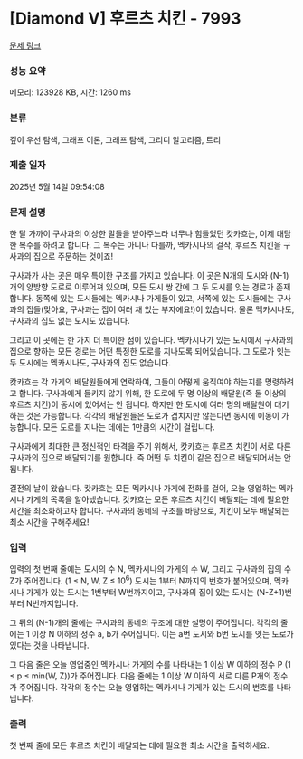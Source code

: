 # [Diamond V] 후르츠 치킨 - 7993 

[문제 링크](https://www.acmicpc.net/problem/7993) 

### 성능 요약

메모리: 123928 KB, 시간: 1260 ms

### 분류

깊이 우선 탐색, 그래프 이론, 그래프 탐색, 그리디 알고리즘, 트리

### 제출 일자

2025년 5월 14일 09:54:08

### 문제 설명

<p>한 달 가까이 구사과의 이상한 말들을 받아주느라 너무나 힘들었던 캇카흐는, 이제 대담한 복수를 하려고 합니다. 그 복수는 아니나 다를까, 멕카시나의 걸작, 후르츠 치킨을 구사과의 집으로 주문하는 것이죠!</p>

<p>구사과가 사는 곳은 매우 특이한 구조를 가지고 있습니다. 이 곳은 N개의 도시와 (N-1)개의 양방향 도로로 이루어져 있으며, 모든 도시 쌍 간에 그 두 도시를 잇는 경로가 존재합니다. 동쪽에 있는 도시들에는 멕카시나 가게들이 있고, 서쪽에 있는 도시들에는 구사과의 집들(맞아요, 구사과는 집이 여러 채 있는 부자에요!)이 있습니다. 물론 멕카시나도, 구사과의 집도 없는 도시도 있습니다.</p>

<p>그리고 이 곳에는 한 가지 더 특이한 점이 있습니다. 멕카시나가 있는 도시에서 구사과의 집으로 향하는 모든 경로는 어떤 특정한 도로를 지나도록 되어있습니다. 그 도로가 잇는 두 도시에는 멕카시나도, 구사과의 집도 없습니다.</p>

<p>캇카흐는 각 가게의 배달원들에게 연락하여, 그들이 어떻게 움직여야 하는지를 명령하려고 합니다. 구사과에게 들키지 않기 위해, 한 도로에 두 명 이상의 배달원(즉 둘 이상의 후르츠 치킨)이 동시에 있어서는 안 됩니다. 하지만 한 도시에 여러 명의 배달원이 대기하는 것은 가능합니다. 각각의 배달원들은 도로가 겹치지만 않는다면 동시에 이동이 가능합니다. 모든 도로를 지나는 데에는 1만큼의 시간이 걸립니다.</p>

<p>구사과에게 최대한 큰 정신적인 타격을 주기 위해서, 캇카흐는 후르츠 치킨이 서로 다른 구사과의 집으로 배달되기를 원합니다. 즉 어떤 두 치킨이 같은 집으로 배달되어서는 안 됩니다.</p>

<p>결전의 날이 왔습니다. 캇카흐는 모든 멕카시나 가게에 전화를 걸어, 오늘 영업하는 멕카시나 가게의 목록을 알아냈습니다. 캇카흐는 모든 후르츠 치킨이 배달되는 데에 필요한 시간을 최소화하고자 합니다. 구사과의 동네의 구조를 바탕으로, 치킨이 모두 배달되는 최소 시간을 구해주세요!</p>

### 입력 

 <p>입력의 첫 번째 줄에는 도시의 수 N, 멕카시나의 가게의 수 W, 그리고 구사과의 집의 수 Z가 주어집니다. (1 ≤ N, W, Z ≤ 10<sup>6</sup>) 도시는 1부터 N까지의 번호가 붙어있으며, 멕카시나 가게가 있는 도시는 1번부터 W번까지이고, 구사과의 집이 있는 도시는 (N-Z+1)번부터 N번까지입니다.</p>

<p>그 뒤의 (N-1)개의 줄에는 구사과의 동네의 구조에 대한 설명이 주어집니다. 각각의 줄에는 1 이상 N 이하의 정수 a, b가 주어집니다. 이는 a번 도시와 b번 도시를 잇는 도로가 있다는 것을 나타냅니다.</p>

<p>그 다음 줄은 오늘 영업중인 멕카시나 가게의 수를 나타내는 1 이상 W 이하의 정수 P (1 ≤ p ≤ min(W, Z))가 주어집니다. 다음 줄에는 1 이상 W 이하의 서로 다른 P개의 정수가 주어집니다. 각각의 정수는 오늘 영업하는 멕카시나 가게가 있는 도시의 번호를 나타냅니다.</p>

### 출력 

 <p>첫 번째 줄에 모든 후르츠 치킨이 배달되는 데에 필요한 최소 시간을 출력하세요.</p>


